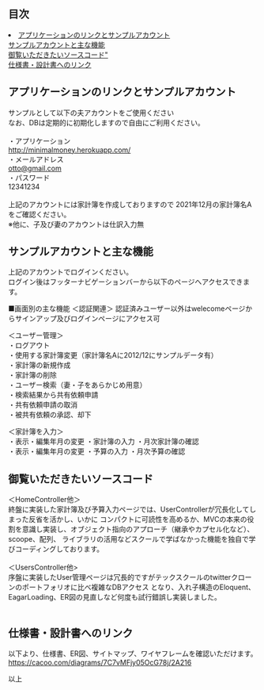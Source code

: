 ## 目次
<li>
<a href="#アプリケーションのリンクとサンプルアカウント">アプリケーションのリンクとサンプルアカウント</a><br>
<a href="#サンプルアカウントと主な機能">サンプルアカウントと主な機能</a><br>
<a href="#御覧いただきたいソースコード">御覧いただきたいソースコード"</a><br>
<a href="#仕様書・設計書へのリンク">仕様書・設計書へのリンク</a><br>
</li>

## アプリケーションのリンクとサンプルアカウント
 サンプルとして以下の夫アカウントをご使用ください<br>
 なお、DBは定期的に初期化しますので自由にご利用ください。<br>
 <br>
 ・アプリケーション<br>
 http://minimalmoney.herokuapp.com/<br>
 ・メールアドレス<br>
  otto@gmail.com<br>
 ・パスワード<br>
  12341234<br>
 <br>
 上記のアカウントには家計簿を作成しておりますので
 2021年12月の家計簿名Aをご確認ください。
 <br>
 ※他に、子及び妻のアカウントは仕訳入力無

## サンプルアカウントと主な機能
 上記のアカウントでログインください。<br>
 ログイン後はフッターナビゲーションバーから以下のページへアクセスできます。<br>
 
 ■画面別の主な機能
 ＜認証関連＞
 認証済みユーザー以外はwelecomeページからサインアップ及びログインページにアクセス可
 
 ＜ユーザー管理＞<br>
 ・ログアウト<br>
 ・使用する家計簿変更（家計簿名Aに2012/12にサンプルデータ有）<br>
 ・家計簿の新規作成<br>
 ・家計簿の削除<br>
 ・ユーザー検索（妻・子をあらかじめ用意）<br>
 ・検索結果から共有依頼申請<br>
 ・共有依頼申請の取消<br>
 ・被共有依頼の承認、却下<br>
 
 ＜家計簿を入力＞<br>
 ・表示・編集年月の変更
 ・家計簿の入力
 ・月次家計簿の確認
 <br>
 ・表示・編集年月の変更
 ・予算の入力
 ・月次予算の確認
 
## 御覧いただきたいソースコード 
  ＜HomeController他＞<br>
  終盤に実装した家計簿及び予算入力ページでは、UserControllerが冗長化してしまった反省を活かし、いかに
  コンパクトに可読性を高めるか、MVCの本来の役割を意識し実装し、オブジェクト指向のアプローチ（継承やカプセル化など）、scoope、配列、
  ライブラリの活用などスクールで学ばなかった機能を独自で学びコーディングしております。
  <br><br>
  ＜UsersController他><br>
  序盤に実装したUser管理ページは冗長的ですがテックスクールのtwitterクローンのポートフォリオに比べ複雑なDBアクセス
  となり、入れ子構造のEloquent、EagarLoading、ER図の見直しなど何度も試行錯誤し実装しました。<br>
 <br>
## 仕様書・設計書へのリンク
 以下より、仕様書、ER図、サイトマップ、ワイヤフレームを確認いただけます。<br>
 https://cacoo.com/diagrams/7C7vMFjy05OcG78j/2A216<br>

以上
